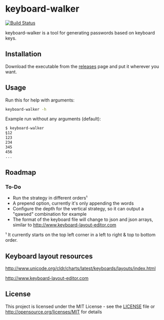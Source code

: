 # keyboard-walker

[![Build Status](https://travis-ci.com/Merik88/keyboard-walker.svg?branch=master)](https://travis-ci.com/Merik88/keyboard-walker)

keyboard-walker is a tool for generating passwords based on keyboard keys.

## Installation

Download the executable from the [releases](https://github.com/Merik88/keyboard-walker/releases) page and put it wherever you want.

## Usage

Run this for help with arguments:

```bash
keyboard-walker -h
```

Example run without any arguments (default):

```bash
$ keyboard-walker
§12
123
234
345
456
...
```

## Roadmap

### To-Do

- Run the strategy in different orders¹
- A prepend option, currently it's only appending the words
- Configure the depth for the vertical strategy, so it can output a "qawsed" combination for example
- The format of the keyboard file will change to json and json arrays, similar to <http://www.keyboard-layout-editor.com>

¹ It currently starts on the top left corner in a left to right & top to bottom order.

## Keyboard layout resources

<http://www.unicode.org/cldr/charts/latest/keyboards/layouts/index.html>

<http://www.keyboard-layout-editor.com>

## License

This project is licensed under the MIT License - see the [LICENSE](LICENSE.txt) file or <http://opensource.org/licenses/MIT> for details
